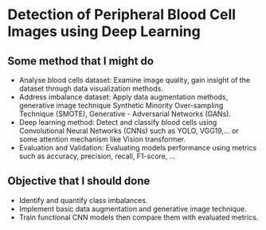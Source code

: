 # Detection of Peripheral Blood Cell Images using Deep Learning

## Some method that I might do
- Analyse blood cells dataset: Examine image quality, gain insight of the dataset through data visualization methods.
- Address imbalance dataset: Apply data augmentation methods, generative image technique Synthetic Minority Over-sampling Technique (SMOTE), Generative - Adversarial Networks (GANs).
- Deep learning method: Detect and classify blood cells using Convolutional Neural Networks (CNNs) such as YOLO, VGG19,... or some attention mechanism like Vision transformer.
- Evaluation and Validation: Evaluating models performance using metrics such as accuracy, precision, recall, F1-score, …


## Objective that I should done
- Identify and quantify class imbalances.
- Implement basic data augmentation and generative image technique.
- Train functional CNN models then compare them with evaluated metrics.
